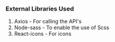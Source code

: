 ### External Libraries Used
1. Axios - For calling the API's
2. Node-sass - To enable the use of Scss
3. React-icons - For icons

